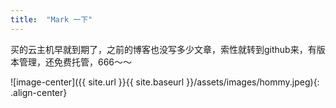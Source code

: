 ```yaml
---
title:  "Mark 一下"
---
```


买的云主机早就到期了，之前的博客也没写多少文章，索性就转到github来，有版本管理，还免费托管，666～～

![image-center]({{ site.url }}{{ site.baseurl }}/assets/images/hommy.jpeg){: .align-center}
